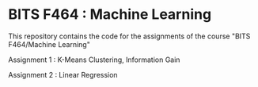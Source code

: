 # BITS F464 : Machine Learning 

This repository contains the code for the assignments of the course "BITS F464/Machine Learning"

Assignment 1 : K-Means Clustering, Information Gain

Assignment 2 : Linear Regression
